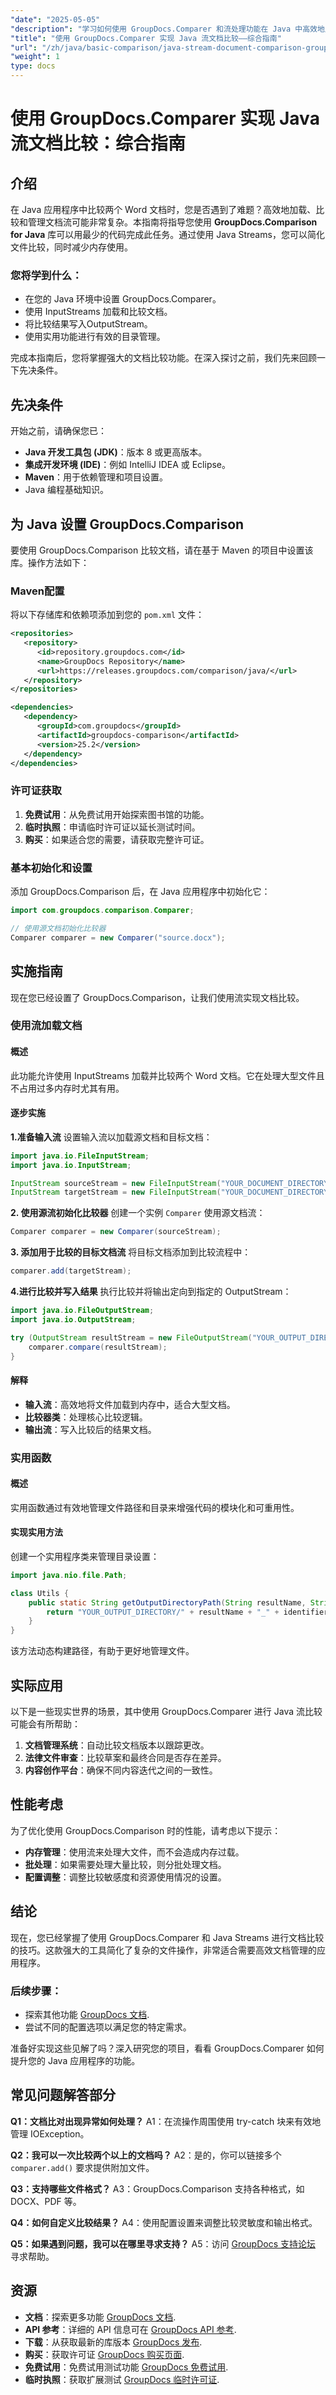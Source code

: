 ```yaml
---
"date": "2025-05-05"
"description": "学习如何使用 GroupDocs.Comparer 和流处理功能在 Java 中高效地比较 Word 文档。本分步指南涵盖设置、实现和实际应用。"
"title": "使用 GroupDocs.Comparer 实现 Java 流文档比较——综合指南"
"url": "/zh/java/basic-comparison/java-stream-document-comparison-groupdocs/"
"weight": 1
type: docs
---
```

# 使用 GroupDocs.Comparer 实现 Java 流文档比较：综合指南

## 介绍

在 Java 应用程序中比较两个 Word 文档时，您是否遇到了难题？高效地加载、比较和管理文档流可能非常复杂。本指南将指导您使用 **GroupDocs.Comparison for Java** 库可以用最少的代码完成此任务。通过使用 Java Streams，您可以简化文件比较，同时减少内存使用。

### 您将学到什么：
- 在您的 Java 环境中设置 GroupDocs.Comparer。
- 使用 InputStreams 加载和比较文档。
- 将比较结果写入OutputStream。
- 使用实用功能进行有效的目录管理。

完成本指南后，您将掌握强大的文档比较功能。在深入探讨之前，我们先来回顾一下先决条件。

## 先决条件

开始之前，请确保您已：
- **Java 开发工具包 (JDK)**：版本 8 或更高版本。
- **集成开发环境 (IDE)**：例如 IntelliJ IDEA 或 Eclipse。
- **Maven**：用于依赖管理和项目设置。
- Java 编程基础知识。

## 为 Java 设置 GroupDocs.Comparison

要使用 GroupDocs.Comparison 比较文档，请在基于 Maven 的项目中设置该库。操作方法如下：

### Maven配置

将以下存储库和依赖项添加到您的 `pom.xml` 文件：
```xml
<repositories>
   <repository>
      <id>repository.groupdocs.com</id>
      <name>GroupDocs Repository</name>
      <url>https://releases.groupdocs.com/comparison/java/</url>
   </repository>
</repositories>

<dependencies>
   <dependency>
      <groupId>com.groupdocs</groupId>
      <artifactId>groupdocs-comparison</artifactId>
      <version>25.2</version>
   </dependency>
</dependencies>
```

### 许可证获取
1. **免费试用**：从免费试用开始探索图书馆的功能。
2. **临时执照**：申请临时许可证以延长测试时间。
3. **购买**：如果适合您的需要，请获取完整许可证。

### 基本初始化和设置

添加 GroupDocs.Comparison 后，在 Java 应用程序中初始化它：
```java
import com.groupdocs.comparison.Comparer;

// 使用源文档初始化比较器
Comparer comparer = new Comparer("source.docx");
```

## 实施指南

现在您已经设置了 GroupDocs.Comparison，让我们使用流实现文档比较。

### 使用流加载文档

#### 概述
此功能允许使用 InputStreams 加载并比较两个 Word 文档。它在处理大型文件且不占用过多内存时尤其有用。

#### 逐步实施
**1.准备输入流**
设置输入流以加载源文档和目标文档：
```java
import java.io.FileInputStream;
import java.io.InputStream;

InputStream sourceStream = new FileInputStream("YOUR_DOCUMENT_DIRECTORY/source.docx");
InputStream targetStream = new FileInputStream("YOUR_DOCUMENT_DIRECTORY/target1.docx");
```
**2. 使用源流初始化比较器**
创建一个实例 `Comparer` 使用源文档流：
```java
Comparer comparer = new Comparer(sourceStream);
```
**3. 添加用于比较的目标文档流**
将目标文档添加到比较流程中：
```java
comparer.add(targetStream);
```
**4.进行比较并写入结果**
执行比较并将输出定向到指定的 OutputStream：
```java
import java.io.FileOutputStream;
import java.io.OutputStream;

try (OutputStream resultStream = new FileOutputStream("YOUR_OUTPUT_DIRECTORY/compared_result.docx")) {
    comparer.compare(resultStream);
}
```
#### 解释
- **输入流**：高效地将文件加载到内存中，适合大型文档。
- **比较器类**：处理核心比较逻辑。
- **输出流**：写入比较后的结果文档。

### 实用函数

#### 概述
实用函数通过有效地管理文件路径和目录来增强代码的模块化和可重用性。

#### 实现实用方法
创建一个实用程序类来管理目录设置：
```java
import java.nio.file.Path;

class Utils {
    public static String getOutputDirectoryPath(String resultName, String identifier) {
        return "YOUR_OUTPUT_DIRECTORY/" + resultName + "_" + identifier;
    }
}
```
该方法动态构建路径，有助于更好地管理文件。

## 实际应用

以下是一些现实世界的场景，其中使用 GroupDocs.Comparer 进行 Java 流比较可能会有所帮助：
1. **文档管理系统**：自动比较文档版本以跟踪更改。
2. **法律文件审查**：比较草案和最终合同是否存在差异。
3. **内容创作平台**：确保不同内容迭代之间的一致性。

## 性能考虑

为了优化使用 GroupDocs.Comparison 时的性能，请考虑以下提示：
- **内存管理**：使用流来处理大文件，而不会造成内存过载。
- **批处理**：如果需要处理大量比较，则分批处理文档。
- **配置调整**：调整比较敏感度和资源使用情况的设置。

## 结论

现在，您已经掌握了使用 GroupDocs.Comparer 和 Java Streams 进行文档比较的技巧。这款强大的工具简化了复杂的文件操作，非常适合需要高效文档管理的应用程序。

### 后续步骤：
- 探索其他功能 [GroupDocs 文档](https://docs。groupdocs.com/comparison/java/).
- 尝试不同的配置选项以满足您的特定需求。

准备好实现这些见解了吗？深入研究您的项目，看看 GroupDocs.Comparer 如何提升您的 Java 应用程序的功能。

## 常见问题解答部分

**Q1：文档比对出现异常如何处理？**
A1：在流操作周围使用 try-catch 块来有效地管理 IOException。

**Q2：我可以一次比较两个以上的文档吗？**
A2：是的，你可以链接多个 `comparer.add()` 要求提供附加文件。

**Q3：支持哪些文件格式？**
A3：GroupDocs.Comparison 支持各种格式，如 DOCX、PDF 等。

**Q4：如何自定义比较结果？**
A4：使用配置设置来调整比较灵敏度和输出格式。

**Q5：如果遇到问题，我可以在哪里寻求支持？**
A5：访问 [GroupDocs 支持论坛](https://forum.groupdocs.com/c/comparison) 寻求帮助。

## 资源
- **文档**：探索更多功能 [GroupDocs 文档](https://docs。groupdocs.com/comparison/java/).
- **API 参考**：详细的 API 信息可在 [GroupDocs API 参考](https://reference。groupdocs.com/comparison/java/).
- **下载**：从获取最新的库版本 [GroupDocs 发布](https://releases。groupdocs.com/comparison/java/).
- **购买**：获取许可证 [GroupDocs 购买页面](https://purchase。groupdocs.com/buy).
- **免费试用**：免费试用测试功能 [GroupDocs 免费试用](https://releases。groupdocs.com/comparison/java/).
- **临时执照**：获取扩展测试 [GroupDocs 临时许可证](https://purchase。groupdocs.com/temporary-license/).
